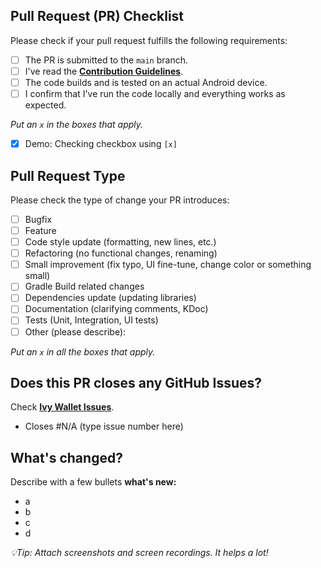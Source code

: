 ## Pull Request (PR) Checklist
Please check if your pull request fulfills the following requirements:
- [ ] The PR is submitted to the `main` branch.
- [ ] I've read the **[Contribution Guidelines](https://github.com/Ivy-Apps/ivy-wallet/blob/main/CONTRIBUTING.md)**.
- [ ] The code builds and is tested on an actual Android device.
- [ ] I confirm that I've run the code locally and everything works as expected.

_Put an `x` in the boxes that apply._
- [x] Demo: Checking checkbox using `[x]`


## Pull Request Type
Please check the type of change your PR introduces:

- [ ] Bugfix
- [ ] Feature
- [ ] Code style update (formatting, new lines, etc.)
- [ ] Refactoring (no functional changes, renaming)
- [ ] Small improvement (fix typo, UI fine-tune, change color or something small)
- [ ] Gradle Build related changes
- [ ] Dependencies update (updating libraries)
- [ ] Documentation (clarifying comments, KDoc)
- [ ] Tests (Unit, Integration, UI tests)
- [ ] Other (please describe):

_Put an `x` in all the boxes that apply._


## Does this PR closes any GitHub Issues?

Check **[Ivy Wallet Issues](https://github.com/Ivy-Apps/ivy-wallet/issues)**.
- Closes #N/A (type issue number here)


## What's changed?
Describe with a few bullets **what's new:**
- a
- b
- c
- d

_💡Tip: Attach screenshots and screen recordings. It helps a lot!_
